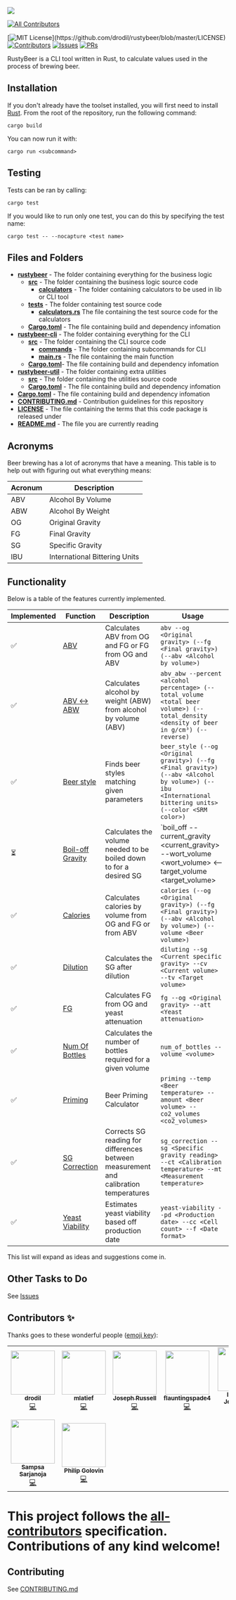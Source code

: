 ![](https://repository-images.githubusercontent.com/215803204/ca492f0d-e920-4dd9-9375-afa03c70fc96)
<!-- ALL-CONTRIBUTORS-BADGE:START - Do not remove or modify this section -->
[![All Contributors](https://img.shields.io/badge/all_contributors-9-orange.svg?style=flat-square)](#contributors-)
<!-- ALL-CONTRIBUTORS-BADGE:END -->

[![MIT License](https://img.shields.io/apm/l/atomic-design-ui.svg?)](https://github.com/drodil/rustybeer/blob/master/LICENSE)
[![Contributors](https://img.shields.io/github/contributors/drodil/rustybeer.svg?style=flat)]()
[![Issues](https://img.shields.io/github/issues-raw/drodil/rustybeer.svg?maxAge=25000)](https://github.com/drodil/rustybeer/issues)
[![PRs](https://img.shields.io/github/issues-pr/drodil/rustybeer.svg?style=flat)](https://github.com/drodil/rustybeer/pulls)

RustyBeer is a CLI tool written in Rust, to calculate values used in the process of brewing beer.

## Installation

If you don't already have the toolset installed, you will first need to install [Rust](https://doc.rust-lang.org/book/ch01-01-installation.html).
From the root of the repository, run the following command:

```shell
cargo build
```

You can now run it with:

```shell
cargo run <subcommand>
```

## Testing

Tests can be ran by calling:

```shell
cargo test
```

If you would like to run only one test, you can do this by specifying the test name:

```shell
cargo test -- --nocapture <test name>
```

## Files and Folders

- [**rustybeer**](rustybeer) - The folder containing everything for the business logic
  - [**src**](rustybeer/src) - The folder containing the business logic source code
    - [**calculators**](rustybeer/src/calculators) - The folder containing calculators to be used in lib or CLI tool
  - [**tests**](rustybeer/tests) - The folder containing test source code
    - [**calculators.rs**](rustybeer/tests/calculators.rs) The file containing the test source code for the calculators
  - [**Cargo.toml**](rustybeer/Cargo.toml) - The file containing build and dependency infomation
- [**rustybeer-cli**](rustybeer-cli) - The folder containing everything for the CLI
  - [**src**](rustybeer-cli/src) - The folder containing the CLI source code
    - [**commands**](rustybeer-cli/src/commands) - The folder containing subcommands for CLI
    - [**main.rs**](rustybeer-cli/src/main.rs) - The file containing the main function
  - [**Cargo.toml**](rustybeer-cli/Cargo.toml)- The file containing build and dependency infomation
- [**rustybeer-util**](rustybeer-util) - The folder containing extra utilities
  - [**src**](rustybeer-util/src) - The folder containing the utilities source code
  - [**Cargo.toml**](rustybeer-util/Cargo.toml) - The file containing build and dependency infomation
- [**Cargo.toml**](Cargo.toml) - The file containing build and dependency infomation
- [**CONTRIBUTING.md**](CONTRIBUTING.md) - Contribution guidelines for this repository
- [**LICENSE**](LICENSE) - The file containing the terms that this code package is released under
- [**README.md**](README.md) - The file you are currently reading

## Acronyms

Beer brewing has a lot of acronyms that have a meaning. This table is to help
out with figuring out what everything means:

Acronum      | Description
-------------|---------------------------------
ABV          | Alcohol By Volume
ABW          | Alcohol By Weight
OG           | Original Gravity
FG           | Final Gravity
SG           | Specific Gravity
IBU          | International Bittering Units

## Functionality

Below is a table of the features currently implemented.

Implemented              | Function                                                           | Description                                                        | Usage
-------------------------|--------------------------------------------------------------------|--------------------------------------------------------------------|-------
:white_check_mark:       | [ABV](rustybeer-cli/src/commands/abv.rs)                           | Calculates ABV from OG and FG or FG from OG and ABV                | `abv --og <Original gravity> (--fg <Final gravity>) (--abv <Alcohol by volume>)`
:white_check_mark:       | [ABV <-> ABW](rustybeer-cli/src/commands/alcohol_volume_weight.rs) | Calculates alcohol by weight (ABW) from  alcohol by volume (ABV)   | `abv_abw --percent <alcohol percentage> (--total_volume <total beer volume>) (--total_density <density of beer in g/cm³) (--reverse)`
:white_check_mark:       | [Beer style](rustybeer-cli/src/commands/beer_style.rs)             | Finds beer styles matching given parameters                        | `beer_style (--og <Original gravity>) (--fg <Final gravity>) (--abv <Alcohol by volume>) (--ibu <International bittering units> (--color <SRM color>)`
:hourglass_flowing_sand: | [Boil-off Gravity](rustybeer-cli/src/commands/boil_off.rs)         | Calculates the volume needed to be boiled down to for a desired SG | `boil_off --current_gravity <current_gravity> --wort_volume <wort_volume> <--target_volume <target_volume>|--desired_gravity <desired_gravity>>`
:white_check_mark:       | [Calories](rustybeer-cli/src/commands/calories.rs)                 | Calculates calories by volume from OG and FG or from ABV           | `calories (--og <Original gravity>) (--fg <Final gravity>) (--abv <Alcohol by volume>) (--volume <Beer volume>)`
:white_check_mark:       | [Dilution](rustybeer-cli/src/commands/diluting.rs)                 | Calculates the SG after dilution                                   | `diluting --sg <Current specific gravity> --cv <Current volume> --tv <Target volume>`
:white_check_mark:       | [FG](rustybeer-cli/src/commands/fg.rs)                             | Calculates FG from OG and yeast attenuation                        | `fg --og <Original gravity> --att <Yeast attenuation>`
:white_check_mark:       | [Num Of Bottles](rustybeer-cli/src/commands/num_bottles.rs)        | Calculates the number of bottles required for a given volume       | `num_of_bottles --volume <volume>`
:white_check_mark:       | [Priming](rustybeer-cli/src/commands/priming.rs)                   | Beer Priming Calculator                                            | `priming --temp <Beer temperature> --amount <Beer volume> --co2_volumes <co2_volumes>`
:white_check_mark:       | [SG Correction](rustybeer-cli/src/commands/sg_correction.rs)       | Corrects SG reading for differences between measurement and calibration temperatures | `sg_correction --sg <Specific gravity reading> --ct <Calibration temperature> --mt <Measurement temperature>`
:white_check_mark:       | [Yeast Viability](rustybeer-cli/src/commands/yeast_viability.rs)   | Estimates yeast viability based off production date | `yeast-viability --pd <Production date> --cc <Cell count> --f <Date format>`

This list will expand as ideas and suggestions come in.

## Other Tasks to Do

See [Issues](https://github.com/drodil/rustybeer/issues)

## Contributors ✨

Thanks goes to these wonderful people ([emoji key](https://allcontributors.org/docs/en/emoji-key)):

<!-- ALL-CONTRIBUTORS-LIST:START - Do not remove or modify this section -->
<!-- prettier-ignore-start -->
<!-- markdownlint-disable -->
<table>
  <tr>
    <td align="center"><a href="https://drodil.kapsi.fi"><img src="https://avatars0.githubusercontent.com/u/1178319?v=4" width="100px;" alt=""/><br /><sub><b>drodil</b></sub></a><br /><a href="https://github.com/drodil/rustybeer/commits?author=drodil" title="Code">💻</a></td>
    <td align="center"><a href="https://github.com/mlatief"><img src="https://avatars3.githubusercontent.com/u/462098?v=4" width="100px;" alt=""/><br /><sub><b>mlatief</b></sub></a><br /><a href="https://github.com/drodil/rustybeer/commits?author=mlatief" title="Code">💻</a></td>
    <td align="center"><a href="https://github.com/ProgrammerJoe93"><img src="https://avatars3.githubusercontent.com/u/56159225?v=4" width="100px;" alt=""/><br /><sub><b>Joseph Russell</b></sub></a><br /><a href="https://github.com/drodil/rustybeer/commits?author=ProgrammerJoe93" title="Code">💻</a></td>
    <td align="center"><a href="https://github.com/flauntingspade4"><img src="https://avatars1.githubusercontent.com/u/48335751?v=4" width="100px;" alt=""/><br /><sub><b>flauntingspade4</b></sub></a><br /><a href="https://github.com/drodil/rustybeer/commits?author=flauntingspade4" title="Code">💻</a></td>
    <td align="center"><a href="https://github.com/i-jey"><img src="https://avatars1.githubusercontent.com/u/25993326?v=4" width="100px;" alt=""/><br /><sub><b>Ilakkiyan Jeyakumar</b></sub></a><br /><a href="https://github.com/drodil/rustybeer/commits?author=i-jey" title="Code">💻</a></td>
    <td align="center"><a href="http://linkedin.com/in/tommilligan477"><img src="https://avatars2.githubusercontent.com/u/12255914?v=4" width="100px;" alt=""/><br /><sub><b>Tom Milligan</b></sub></a><br /><a href="https://github.com/drodil/rustybeer/commits?author=tommilligan" title="Code">💻</a></td>
    <td align="center"><a href="https://github.com/rogercyyu"><img src="https://avatars0.githubusercontent.com/u/45835736?v=4" width="100px;" alt=""/><br /><sub><b>Roger Y</b></sub></a><br /><a href="https://github.com/drodil/rustybeer/commits?author=rogercyyu" title="Code">💻</a></td>
  </tr>
  <tr>
    <td align="center"><a href="https://github.com/Sampas"><img src="https://avatars1.githubusercontent.com/u/1084004?v=4" width="100px;" alt=""/><br /><sub><b>Sampsa Sarjanoja</b></sub></a><br /><a href="https://github.com/drodil/rustybeer/commits?author=Sampas" title="Code">💻</a></td>
    <td align="center"><a href="https://github.com/1jz"><img src="https://avatars0.githubusercontent.com/u/1187260?v=4" width="100px;" alt=""/><br /><sub><b>Philip Golovin</b></sub></a><br /><a href="https://github.com/drodil/rustybeer/commits?author=1jz" title="Code">💻</a></td>
  </tr>
</table>

<!-- markdownlint-enable -->
<!-- prettier-ignore-end -->
<!-- ALL-CONTRIBUTORS-LIST:END -->

This project follows the [all-contributors](https://github.com/all-contributors/all-contributors) specification. Contributions of any kind welcome!
=======

## Contributing

See [CONTRIBUTING.md](CONTRIBUTING.md)
